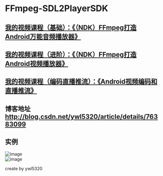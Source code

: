 # FFmpeg-SDL2PlayerSDK
## [我的视频课程（基础）：《（NDK）FFmpeg打造Android万能音频播放器》](https://edu.csdn.net/course/detail/6842)
## [我的视频课程（进阶）：《（NDK）FFmpeg打造Android视频播放器》](https://edu.csdn.net/course/detail/8036)
## [我的视频课程（编码直播推流）：《Android视频编码和直播推流》](https://edu.csdn.net/course/detail/8942)
## 博客地址 http://blog.csdn.net/ywl5320/article/details/76383099
## 实例
![image](https://github.com/wanliyang1990/FFmpeg-SDL2PlayerSDK/blob/master/images/2.png)<br/>
![image](https://github.com/wanliyang1990/FFmpeg-SDL2PlayerSDK/blob/master/images/4.png)<br/>

create by ywl5320
